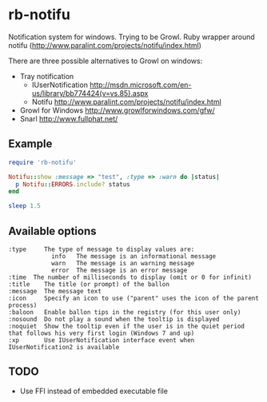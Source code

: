 # rb-notifu

Notification system for windows. Trying to be Growl. 
Ruby wrapper around notifu (http://www.paralint.com/projects/notifu/index.html)

There are three possible alternatives to Growl on windows:

 - Tray notification 
   - IUserNotification http://msdn.microsoft.com/en-us/library/bb774424(v=vs.85).aspx
   - Notifu http://www.paralint.com/projects/notifu/index.html
 - Growl for Windows http://www.growlforwindows.com/gfw/
 - Snarl http://www.fullphat.net/

## Example

```ruby
require 'rb-notifu'

Notifu::show :message => "test", :type => :warn do |status|
  p Notifu::ERRORS.include? status
end

sleep 1.5
```

## Available options

```
:type     The type of message to display values are:
            info   The message is an informational message
            warn   The message is an warning message
            error  The message is an error message
:time  The number of milliseconds to display (omit or 0 for infinit)
:title    The title (or prompt) of the ballon
:message  The message text
:icon     Specify an icon to use ("parent" uses the icon of the parent process)
:baloon   Enable ballon tips in the registry (for this user only)
:nosound  Do not play a sound when the tooltip is displayed
:noquiet  Show the tooltip even if the user is in the quiet period that follows his very first login (Windows 7 and up)
:xp       Use IUserNotification interface event when IUserNotification2 is available
```

## TODO

 - Use FFI instead of embedded executable file
